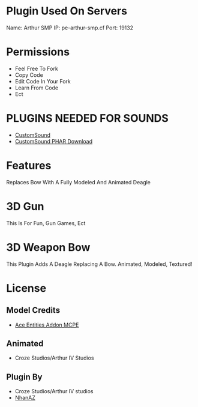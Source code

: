 # Plugin Used On Servers
Name: Arthur SMP
IP: pe-arthur-smp.cf
Port: 19132

# Permissions
- Feel Free To Fork
- Copy Code
- Edit Code In Your Fork
- Learn From Code
- Ect

# PLUGINS NEEDED FOR SOUNDS
- [CustomSound](https://github.com/Mcbeany/CustomSound)
- [CustomSound PHAR Download](https://www.mediafire.com/file/74xmocl62p556xk/CustomSounds.phar/file)

# Features
Replaces Bow With A Fully Modeled And Animated Deagle

# 3D Gun
This Is For Fun, Gun Games, Ect

# 3D Weapon Bow
This Plugin Adds A Deagle Replacing A Bow.
Animated, Modeled, Textured!

# License
## Model Credits
- [Ace Entities Addon MCPE](https://mcpedl.com/aceentities-addon/)

## Animated
- Croze Studios/Arthur IV Studios

## Plugin By
- Croze Studios/Arthur IV studios
- [NhanAZ](https://github.com/NhanAZ)
